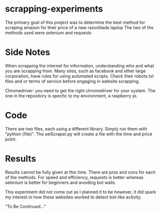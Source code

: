 # scrapping-experiments

The primary goal of this project was to determine the best method
for scraping amazon for their price of a new razorblade laptop
The two of the methods used were selenium and requests

# Side Notes
When scrapping the internet for information, understanding who and 
what you are scrapping from. Many sites, such as facebook and 
other large corporation, have rules for using automated scripts. 
Check their robots.txt files and or terms of service before 
engaging in website scrapping. 

Chromedriver: you need to get the right chromedriver for your 
system. The one in the repository is specfic to my environment,
a raspberry pi.

# Code 
There are two files, each using a different library. Simply run 
them with "python {file}". The selScraper.py will create a file 
with the time and price point.

# Results

Results cannot be fully given at this time. There are pros and
cons for each of the methods. For speed and efficiency, requests
is better whereas selenium is better for beginners 
and avoiding bot walls. 

This experiment did not come out as I planned it to be however,
it did spark my interest in how these websites worked to detect
bot-like activity. 

"To Be Continued..." 

